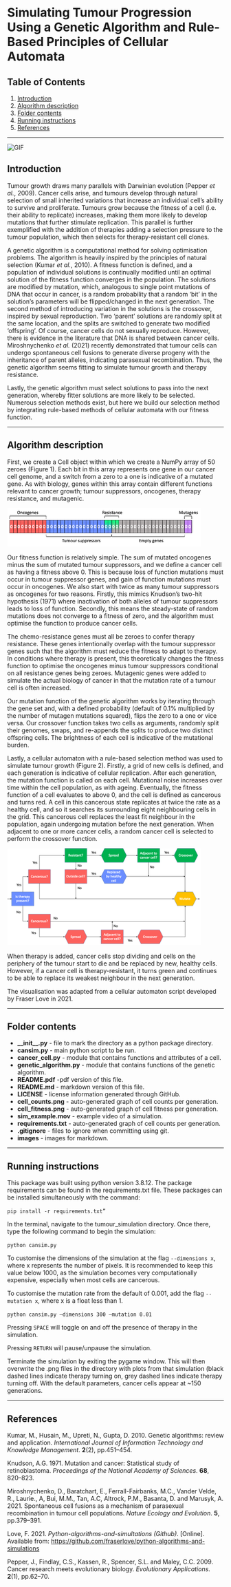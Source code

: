 # Simulating Tumour Progression Using a Genetic Algorithm and Rule-Based Principles of Cellular Automata

## Table of Contents
1. [Introduction](#intro)
2. [Algorithm description](#descr)
3. [Folder contents](#conts)
4. [Running instructions](#instr)
5. [References](#refs)

***

![GIF](./cansim.gif "Example execution of cansim.py.")

<a name="intro"></a>
## Introduction

Tumour growth draws many parallels with Darwinian evolution (Pepper _et al._, 2009). Cancer cells arise, and tumours develop through natural selection of small inherited variations that increase an individual cell’s ability to survive and proliferate. Tumours grow because the fitness of a cell (i.e. their ability to replicate) increases, making them more likely to develop mutations that further stimulate replication. This parallel is further exemplified with the addition of therapies adding a selection pressure to the tumour population, which then selects for therapy-resistant cell clones.

A genetic algorithm is a computational method for solving optimisation problems. The algorithm is heavily inspired by the principles of natural selection (Kumar _et al._, 2010). A fitness function is defined, and a population of individual solutions is continually modified until an optimal solution of the fitness function converges in the population. The solutions are modified by mutation, which, analogous to single point mutations of DNA that occur in cancer, is a random probability that a random ‘bit’ in the solution’s parameters will be flipped/changed in the next generation. The second method of introducing variation in the solutions is the crossover, inspired by sexual reproduction. Two ‘parent’ solutions are randomly split at the same location, and the splits are switched to generate two modified ‘offspring’. Of course, cancer cells do not sexually reproduce. However, there is evidence in the literature that DNA is shared between cancer cells. Miroshnychenko _et al._ (2021) recently demonstrated that tumour cells can undergo spontaneous cell fusions to generate diverse progeny with the inheritance of parent alleles, indicating parasexual recombination. Thus, the genetic algorithm seems fitting to simulate tumour growth and therapy resistance. 

Lastly, the genetic algorithm must select solutions to pass into the next generation, whereby fitter solutions are more likely to be selected. Numerous selection methods exist, but here we build our selection method by integrating rule-based methods of cellular automata with our fitness function.

***
<a name="descr"></a>
## Algorithm description

First, we create a Cell object within which we create a NumPy array of 50 zeroes (Figure 1). Each bit in this array represents one gene in our cancer cell genome, and a switch from a zero to a one is indicative of a mutated gene. As with biology, genes within this array contain different functions relevant to cancer growth; tumour suppressors, oncogenes, therapy resistance, and mutagenic.

![Figure 1](./images/Genes.png "Flow chart of cell behaviour called once per generation.")

Our fitness function is relatively simple. The sum of mutated oncogenes minus the sum of mutated tumour suppressors, and we define a cancer cell as having a fitness above 0. This is because loss of function mutations must occur in tumour suppressor genes, and gain of function mutations must occur in oncogenes. We also start with twice as many tumour suppressors as oncogenes for two reasons. Firstly, this mimics Knudson’s two-hit hypothesis (1971) where inactivation of both alleles of tumour suppressors leads to loss of function. Secondly, this means the steady-state of random mutations does not converge to a fitness of zero, and the algorithm must optimise the function to produce cancer cells.

The chemo-resistance genes must all be zeroes to confer therapy resistance. These genes intentionally overlap with the tumour suppressor genes such that the algorithm must reduce the fitness to adapt to therapy. In conditions where therapy is present, this theoretically changes the fitness function to optimise the oncogenes minus tumour suppressors conditional on all resistance genes being zeroes. Mutagenic genes were added to simulate the actual biology of cancer in that the mutation rate of a tumour cell is often increased.

Our mutation function of the genetic algorithm works by iterating through the gene set and, with a defined probability (default of 0.1% multiplied by the number of mutagen mutations squared), flips the zero to a one or vice versa. Our crossover function takes two cells as arguments, randomly split their genomes, swaps, and re-appends the splits to produce two distinct offspring cells. The brightness of each cell is indicative of the mutational burden.

Lastly, a cellular automaton with a rule-based selection method was used to simulate tumour growth (Figure 2). Firstly, a grid of new cells is defined, and each generation is indicative of cellular replication. After each generation, the mutation function is called on each cell. Mutational noise increases over time within the cell population, as with ageing. Eventually, the fitness function of a cell evaluates to above 0, and the cell is defined as cancerous and turns red. A cell in this cancerous state replicates at twice the rate as a healthy cell, and so it searches its surrounding eight neighbouring cells in the grid. This cancerous cell replaces the least fit neighbour in the population, again undergoing mutation before the next generation. When adjacent to one or more cancer cells, a random cancer cell is selected to perform the crossover function.

![Figure 2](./images/Flowchart.png "Gene arrangement on creation of Cell class.")

When therapy is added, cancer cells stop dividing and cells on the periphery of the tumour start to die and be replaced by new, healthy cells. However, if a cancer cell is therapy-resistant, it turns green and continues to be able to replace its weakest neighbour in the next generation.

The visualisation was adapted from a cellular automaton script developed by Fraser Love in 2021.

***
<a name="conts"></a>
## Folder contents

+ **\_\_init\_\_.py** - file to mark the directory as a python package directory.
+ **cansim.py** - main python script to be run.
+ **cancer\_cell.py** - module that contains functions and attributes of a cell.
+ **genetic\_algorithm.py** - module that contains functions of the genetic algorithm.
+ **README.pdf** -pdf version of this file.
+ **README.md** - markdown version of this file.
+ **LICENSE** - license information generated through GitHub.
+ **cell\_counts.png** - auto-generated graph of cell counts per generation.
+ **cell\_fitness.png** - auto-generated graph of cell fitness per generation.
+ **sim\_example.mov** - example video of a simulation.
+ **requirements.txt** - auto-generated graph of cell counts per generation.
+ **.gitignore** - files to ignore when committing using git.
+ **images** - images for markdown.


***
<a name="instr"></a>
## Running instructions

This package was built using python version 3.8.12. The package requirements can be found in the requirements.txt file. These packages can be installed simultaneously with the command:

```pip install -r requirements.txt”```

In the terminal, navigate to the tumour_simulation directory. Once there, type the following command to begin the simulation:

```python cansim.py```

To customise the dimensions of the simulation at the flag ```--dimensions x```, where x represents the number of pixels. It is recommended to keep this value below 1000, as the simulation becomes very computationally expensive, especially when most cells are cancerous.

To customise the mutation rate from the default of 0.001, add the flag ```--mutation x```, where x is a float less than 1.

```python cansim.py –dimensions 300 –mutation 0.01```

Pressing ```SPACE``` will toggle on and off the presence of therapy in the simulation.

Pressing ```RETURN``` will pause/unpause the simulation.

Terminate the simulation by exiting the pygame window. This will then overwrite the .png files in the directory with plots from that simulation (black dashed lines indicate therapy turning on, grey dashed lines indicate therapy turning off. With the default parameters, cancer cells appear at ~150 generations.

***
<a name="refs"></a>
## References

Kumar, M., Husain, M., Upreti, N., Gupta, D. 2010. Genetic algorithms: review and application. _International Journal of Information Technology and Knowledge Management_. **2**(2), pp.451–454.

Knudson, A.G. 1971. Mutation and cancer: Statistical study of retinoblastoma. _Proceedings of the National Academy of Sciences_. **68**, 820–823.

Miroshnychenko, D., Baratchart, E., Ferrall-Fairbanks, M.C., Vander Velde, R., Laurie., A, Bui, M.M., Tan, A.C, Altrock, P.M., Basanta, D. and Marusyk, A. 2021. Spontaneous cell fusions as a mechanism of parasexual recombination in tumour cell populations. _Nature Ecology and Evolution_. **5**, pp.379–391. 

Love, F. 2021. _Python-algorithms-and-simultations (Github)_. [Online]. Available from: https://github.com/fraserlove/python-algorithms-and-simulations

Pepper, J., Findlay, C.S., Kassen, R., Spencer, S.L. and Maley, C.C. 2009. Cancer research meets evolutionary biology. _Evolutionary Applications_. **2**(1), pp.62–70.

